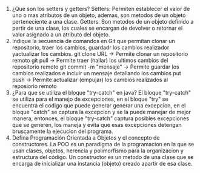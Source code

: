 1) ¿Que son los setters y getters?
   Setters: Permiten establecer el valor de uno o mas atributos de un objeto, ademas, son metodos de un objeto perteneciente a una clase.
   Getters: Son metodos de un objeto definido a partir de una clase, los cuales se encargan de devolver o retornar el valor asignado a un atributo del objeto.
2) Indique la secuencia de comandos en Git que permitan clonar un  repositorio, traer los cambios, guardadr los cambios realizador yactualizar los cambios.
   git clone URL -> Permite clonar un repositorio remoto
   git pull -> Permite traer (hallar) los ultimos cambios del repositorio remoto
   git commit -m "mensaje" -> Permite guardar los cambios realizados e incluir un mensaje detallando los cambios
   put push -> Permite actualizar (empujar) los cambios realizados al reposiorio remoto
3) ¿Para que se utiliza el bloque "try-catch" en java?
   El bloque "try-catch" se utiliza para el manejo de excepciones, en el bloque "try" se encuentra el codigo que puede generar generar una excepcion, en el bloque "catch"
   se captura la excepcion y se la puede manejar de mejor manera, entonces, el bloque "try-catch" captura posibles excepciones que se generen, los maneja y evita que esas
   excepciones detengan bruscamente la ejecucion del programa.
4) Defina Programación Orientada a Objetos y el concepto de constructores.
   La POO es un paradigma de la programacion en la que se usan clases, objetos, herencia y polimorfismo para la organizacion y estructura del código.
   Un constructor es un metodo de una clase que se encarga de inicializar una instancia (objeto) creado apartir de esa clase.
